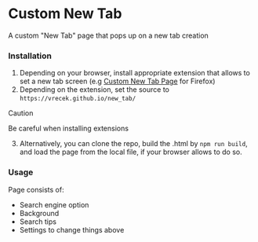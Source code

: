 # Custom New Tab
A custom "New Tab" page that pops up on a new tab creation

### Installation
1. Depending on your browser, install appropriate extension that allows to set a new tab screen (e.g [Custom New Tab Page](https://addons.mozilla.org/en-US/firefox/addon/custom-new-tab-page/) for Firefox)  
2. Depending on the extension, set the source to `https://vrecek.github.io/new_tab/`
> [!CAUTION]
> Be careful when installing extensions

3. Alternatively, you can clone the repo, build the .html by `npm run build`, and load the page from the local file, if your browser allows to do so.  

### Usage
Page consists of:  
- Search engine option   
- Background  
- Search tips  
- Settings to change things above  
